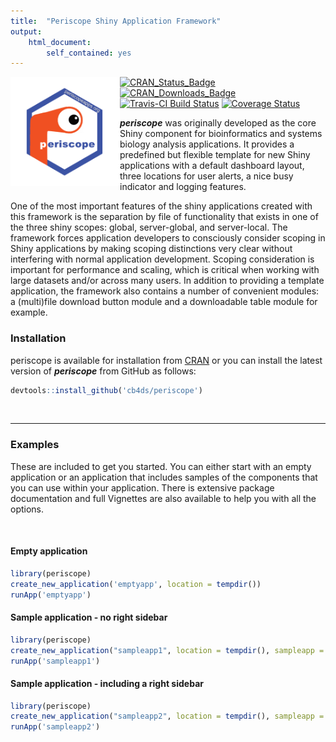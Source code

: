 ```yaml
---
title:  "Periscope Shiny Application Framework"
output: 
    html_document:
        self_contained: yes
---
```


<a href="https://periscopeapps.org"><img src="vignettes/images/hexagon.png" align="left" width="175"></a>

<!-- Badge Location -->
[![CRAN_Status_Badge](http://www.r-pkg.org/badges/version/periscope?color=9bc2cf)](https://cran.r-project.org/package=periscope)
[![CRAN_Downloads_Badge](https://cranlogs.r-pkg.org/badges/grand-total/periscope?color=9bc2cf)](https://cran.r-project.org/package=periscope)
[![Travis-CI Build Status](https://travis-ci.org/cb4ds/periscope.svg?branch=master)](https://travis-ci.org/cb4ds/periscope)
[![Coverage Status](https://img.shields.io/codecov/c/github/cb4ds/periscope/master.svg)](https://codecov.io/github/cb4ds/periscope?branch=master)
<!-- End Badges -->

***periscope*** was originally developed as the core Shiny component for bioinformatics and systems biology analysis applications. It provides a predefined but flexible template for new Shiny applications with a default dashboard layout, three locations for user alerts, a nice busy indicator and logging features. 

One of the most important features of the shiny applications created with this framework is the separation by file of functionality that exists in one of the three shiny scopes: global, server-global, and server-local. The framework forces application developers to consciously consider scoping in Shiny applications by making scoping distinctions very clear without interfering with normal application development. Scoping consideration is important for performance and scaling, which is critical when working with large datasets and/or across many users.  In addition to providing a template application, the framework also contains a number of convenient modules: a (multi)file download button module and a downloadable table module for example.

### Installation

periscope is available for installation from 
[CRAN](https://CRAN.R-project.org/package=periscope) or you can install the
latest version of ***periscope*** from GitHub as follows:

```r
devtools::install_github('cb4ds/periscope')
```

<br/>

---

### Examples

These are included to get you started. You can either start with an empty application or an application that includes samples of the components that you can use within your application.  There is extensive package documentation and full Vignettes are also available to help you with all the options.

<br/>

#### Empty application

```r
library(periscope)
create_new_application('emptyapp', location = tempdir())
runApp('emptyapp')
```


#### Sample application - no right sidebar

```r
library(periscope)
create_new_application("sampleapp1", location = tempdir(), sampleapp = TRUE)
runApp('sampleapp1')

```

#### Sample application - including a right sidebar

```r
library(periscope)
create_new_application("sampleapp2", location = tempdir(), sampleapp = TRUE, rightsidebar = TRUE)
runApp('sampleapp2')

```
